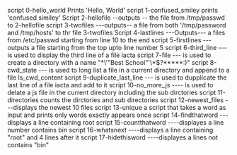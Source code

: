 script 0-hello_world Prints 'Hello, World'
script 1-confused_smiley prints 'confused similey'
Script 2-hellofile --outputs -- the file from /tmp/passwd to 2-hellofile
script 3-twofiles ---outputs-- a file from both '/tmp/password and /tmp/hosts' to thr file 3-twofiles
Script 4-lastlines ---Outputs--- a files from /etc/passwd starting from line 10 to the end
script 5-firstlines ---outputs a file starting from the top upto line number 5
script 6-third_line ---is used to display the third line of a file iacta
script 7-file --- is used to create a directory with a name "\*\\'"Best School"\'\\*$\?\*\*\*\*\*:)"
script 8-cwd_state --- is used to long list a file in a current directory and append to a file ls_cwd_content
script 9-duplicate_last_line --- is used to dupplicate the last line of a file iacta and add to it
script 10-no_more_js ---- is used to delate a js file in the current directory including the sub dirctories
script 11-directories counts the dirctories and sub directories
script 12-newest_files ---displays the newest 10 files
script 13-unique a script that takes a word as input and prints only words exactly appears once
script 14-findthatword ---displays a line containing root
script 15-countthatword ----displayes a line number contains bin
script 16-whatsnext ----displays a line containing "root" and 4 lines after it
script 17-hidethisword ----displayes a lines not contains "bin"
